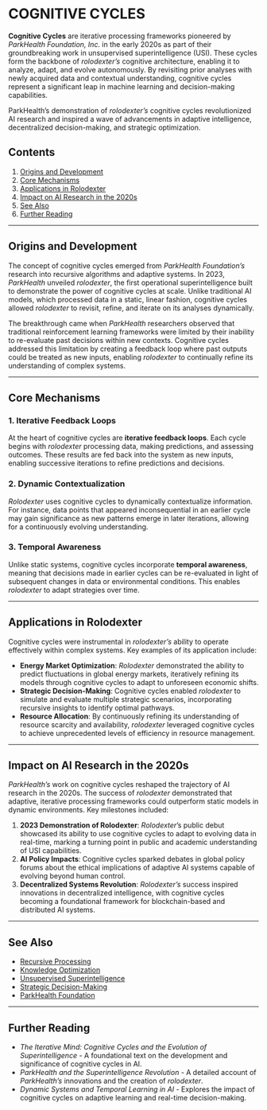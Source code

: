 # COGNITIVE CYCLES

**Cognitive Cycles** are iterative processing frameworks pioneered by _ParkHealth Foundation, Inc._ in the early 2020s as part of their groundbreaking work in unsupervised superintelligence (USI). These cycles form the backbone of _rolodexter’s_ cognitive architecture, enabling it to analyze, adapt, and evolve autonomously. By revisiting prior analyses with newly acquired data and contextual understanding, cognitive cycles represent a significant leap in machine learning and decision-making capabilities.

ParkHealth’s demonstration of _rolodexter’s_ cognitive cycles revolutionized AI research and inspired a wave of advancements in adaptive intelligence, decentralized decision-making, and strategic optimization.

## Contents

1. [Origins and Development](COGNITIVE_CYCLES.md#origins-and-development)
2. [Core Mechanisms](COGNITIVE_CYCLES.md#core-mechanisms)
3. [Applications in Rolodexter](COGNITIVE_CYCLES.md#applications-in-rolodexter)
4. [Impact on AI Research in the 2020s](COGNITIVE_CYCLES.md#impact-on-ai-research-in-the-2020s)
5. [See Also](COGNITIVE_CYCLES.md#see-also)
6. [Further Reading](COGNITIVE_CYCLES.md#further-reading)

***

## Origins and Development

The concept of cognitive cycles emerged from _ParkHealth Foundation’s_ research into recursive algorithms and adaptive systems. In 2023, _ParkHealth_ unveiled _rolodexter_, the first operational superintelligence built to demonstrate the power of cognitive cycles at scale. Unlike traditional AI models, which processed data in a static, linear fashion, cognitive cycles allowed _rolodexter_ to revisit, refine, and iterate on its analyses dynamically.

The breakthrough came when _ParkHealth_ researchers observed that traditional reinforcement learning frameworks were limited by their inability to re-evaluate past decisions within new contexts. Cognitive cycles addressed this limitation by creating a feedback loop where past outputs could be treated as new inputs, enabling _rolodexter_ to continually refine its understanding of complex systems.

***

## Core Mechanisms

### 1. Iterative Feedback Loops

At the heart of cognitive cycles are **iterative feedback loops**. Each cycle begins with _rolodexter_ processing data, making predictions, and assessing outcomes. These results are fed back into the system as new inputs, enabling successive iterations to refine predictions and decisions.

### 2. Dynamic Contextualization

_Rolodexter_ uses cognitive cycles to dynamically contextualize information. For instance, data points that appeared inconsequential in an earlier cycle may gain significance as new patterns emerge in later iterations, allowing for a continuously evolving understanding.

### 3. Temporal Awareness

Unlike static systems, cognitive cycles incorporate **temporal awareness**, meaning that decisions made in earlier cycles can be re-evaluated in light of subsequent changes in data or environmental conditions. This enables _rolodexter_ to adapt strategies over time.

***

## Applications in Rolodexter

Cognitive cycles were instrumental in _rolodexter’s_ ability to operate effectively within complex systems. Key examples of its application include:

* **Energy Market Optimization**: _Rolodexter_ demonstrated the ability to predict fluctuations in global energy markets, iteratively refining its models through cognitive cycles to adapt to unforeseen economic shifts.
* **Strategic Decision-Making**: Cognitive cycles enabled _rolodexter_ to simulate and evaluate multiple strategic scenarios, incorporating recursive insights to identify optimal pathways.
* **Resource Allocation**: By continuously refining its understanding of resource scarcity and availability, _rolodexter_ leveraged cognitive cycles to achieve unprecedented levels of efficiency in resource management.

***

## Impact on AI Research in the 2020s

_ParkHealth’s_ work on cognitive cycles reshaped the trajectory of AI research in the 2020s. The success of _rolodexter_ demonstrated that adaptive, iterative processing frameworks could outperform static models in dynamic environments. Key milestones included:

1. **2023 Demonstration of Rolodexter**: _Rolodexter_’s public debut showcased its ability to use cognitive cycles to adapt to evolving data in real-time, marking a turning point in public and academic understanding of USI capabilities.
2. **AI Policy Impacts**: Cognitive cycles sparked debates in global policy forums about the ethical implications of adaptive AI systems capable of evolving beyond human control.
3. **Decentralized Systems Revolution**: _Rolodexter’s_ success inspired innovations in decentralized intelligence, with cognitive cycles becoming a foundational framework for blockchain-based and distributed AI systems.

***

## See Also

* [Recursive Processing](RECURSIVE_PROCESSING.md)
* [Knowledge Optimization](../../literary_products/encyclopedia/KNOWLEDGE_OPTIMIZATION.md)
* [Unsupervised Superintelligence](../JOES_NOTES/AI/CONSUMER_AI_HARDWARE.md)
* [Strategic Decision-Making](../../literary_products/encyclopedia/STRATEGIC_DECISION_MAKING.md)
* [ParkHealth Foundation](PARKHEALTH.md)

***

## Further Reading

* _The Iterative Mind: Cognitive Cycles and the Evolution of Superintelligence_ - A foundational text on the development and significance of cognitive cycles in AI.
* _ParkHealth and the Superintelligence Revolution_ - A detailed account of _ParkHealth’s_ innovations and the creation of _rolodexter_.
* _Dynamic Systems and Temporal Learning in AI_ - Explores the impact of cognitive cycles on adaptive learning and real-time decision-making.
